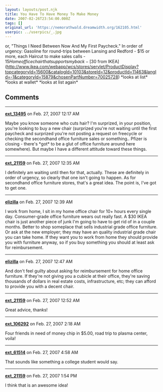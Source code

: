 ```yaml
---
layout: layouts/post.njk
title: You Have To Have Money To Make Money
date: 2007-02-26T23:54:00.000Z
tags: []
original_url: 'https://nemorathwald.dreamwidth.org/162105.html'
userpic: ../userpics/_.jpg
---
```

or, "Things I Need Between Now And My First Paycheck." In order of urgency: Gasoline for round-trips between Lansing and Redford - $15 or more, each Haircut to make sales calls - $15 Home office chair that supports my back - [$30 from IKEA](http://www.ikea.com/webapp/wcs/stores/servlet/ProductDisplay?topcategoryId=15600&catalogId=10103&storeId=12&productId=11463&langId=-1&categoryId=15879&chosenPartNumber=70025728) \*looks at list\* \*looks at wallet\* \*looks at list again\*

## Comments

---

**[ext_13495](https://www.dreamwidth.org/users/ext_13495)** on Feb. 27, 2007 12:17 AM

Maybe you know someone who cuts hair? I'm surprized, in your position, you're looking to buy a new chair (surprized you're not waiting until the first paycheck and surprized you're not posting a request on freecycle or checking the secondhand office furniture sales or something.. Pfizer is closing - there's \*got\* to be a glut of office furniture around here somewhere). But maybe I have a different attitude toward these things.

---

**[ext_21159](https://www.dreamwidth.org/users/ext_21159)** on Feb. 27, 2007 12:35 AM

I definitely am waiting until then for that, actually. These are definitely in order of urgency, so clearly that one isn't going to happen. As for secondhand office furniture stores, that's a great idea. The point is, I've got to get one.

---

**[elizilla](https://www.dreamwidth.org/users/elizilla)** on Feb. 27, 2007 12:39 AM

I work from home, I sit in my home office chair for 10+ hours every single day. Consumer-grade office furniture wears out really fast. A $30 IKEA chair is just another piece of junk I'm going to have to get rid of in a couple months. Better to shop someplace that sells industrial grade office furniture. Or ask at the new employer; they may have an quality industrial grade chair you can take home. If they want you to work from home they should provide you with furniture anyway, so if you buy something you should at least ask for reimbursement.

---

**[elizilla](https://www.dreamwidth.org/users/elizilla)** on Feb. 27, 2007 12:47 AM

And don't feel guilty about asking for reimbursement for home office furniture. If they're not giving you a cubicle at their office, they're saving thousands of dollars in real estate costs, infrastructure, etc; they can afford to provide you with a decent chair.

---

**[ext_21159](https://www.dreamwidth.org/users/ext_21159)** on Feb. 27, 2007 12:52 AM

Great advice, thanks!

---

**[ext_106292](https://www.dreamwidth.org/users/ext_106292)** on Feb. 27, 2007 2:18 AM

Four friends in need of money chip in $5.00, road trip to plasma center, voila!

---

**[ext_61514](https://www.dreamwidth.org/users/ext_61514)** on Feb. 27, 2007 4:58 AM

That sounds like something a college student would say.

---

**[ext_21159](https://www.dreamwidth.org/users/ext_21159)** on Feb. 27, 2007 1:54 PM

I think that is an awesome idea!
